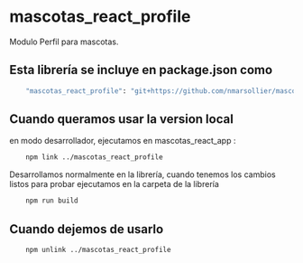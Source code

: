 # mascotas_react_profile

Modulo Perfil para mascotas.

## Esta librería se incluye en package.json como

```bash
    "mascotas_react_profile": "git+https://github.com/nmarsollier/mascotas_react_profile.git#master",
```

## Cuando queramos usar la version local

en modo desarrollador, ejecutamos en mascotas_react_app :

```bash
    npm link ../mascotas_react_profile
```

Desarrollamos normalmente en la librería, cuando tenemos los cambios listos para probar ejecutamos en la carpeta de la librería

```bash
    npm run build
```

## Cuando dejemos de usarlo

```bash
    npm unlink ../mascotas_react_profile
```
